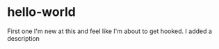 # hello-world
First one
I'm new at this and feel like I'm about to get hooked.
I added a description 
